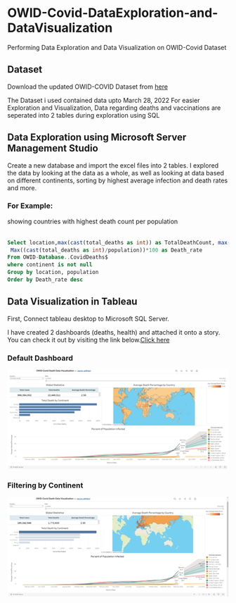 # OWID-Covid-DataExploration-and-DataVisualization
Performing Data Exploration and Data Visualization  on OWID-Covid Dataset


## Dataset

Download the updated OWID-COVID Dataset from [here](https://ourworldindata.org/covid-deaths)

The Dataset i used contained data upto March 28, 2022
For easier Exploration and Visualization, Data regarding deaths and vaccinations are seperated into 2 tables during exploration using SQL
 

## Data Exploration using Microsoft Server Management Studio

Create a new database and import the excel files into 2 tables.
I explored the data by looking at the data as a whole, as well as looking at data based on different continents, sorting by highest average infection and death rates and more.

### For Example:

showing countries with highest death count per population
```sql

Select location,max(cast(total_deaths as int)) as TotalDeathCount, max(population) as Population, 
 Max((cast(total_deaths as int)/population))*100 as Death_rate
From OWID-Database..CovidDeaths$
where continent is not null
Group by location, population
Order by Death_rate desc
```

## Data Visualization in Tableau 

First, Connect tableau desktop to Microsoft SQL Server. 

I have created 2 dashboards (deaths, health) and attached it onto a story. You can check it out by visiting the link below.[Click here](https://public.tableau.com/app/profile/saurav.adhikari2682/viz/OWID-CovidDeathDataVisualization/CovidDeaths) 

### Default Dashboard
![My Image](ss.png)

### Filtering by Continent
![My Image](ss2.png)





